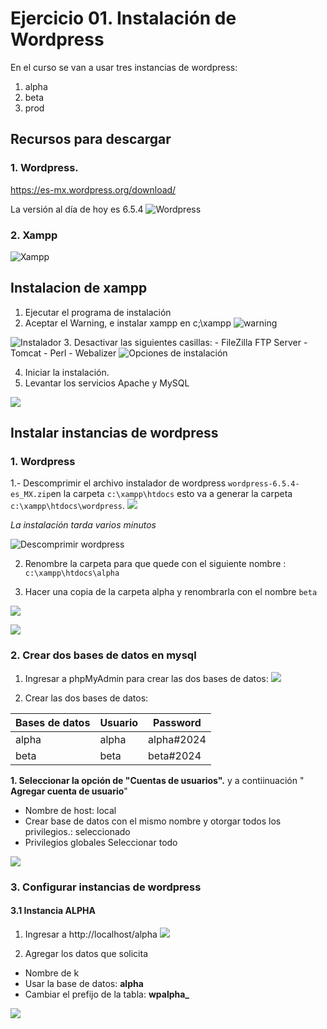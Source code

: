 # Ejercicio 01. Instalación de Wordpress
En el curso se van a usar tres instancias de wordpress:
1. alpha
2. beta
3. prod

## Recursos para descargar

### 1. Wordpress.
https://es-mx.wordpress.org/download/

La versión al día de hoy es 6.5.4
![Wordpress](https://i.imgur.com/G4dho4A.png)


### 2. Xampp

![Xampp](https://i.imgur.com/WMtuJ0j.png)

## Instalacion de xampp
1. Ejecutar el programa de instalación
2. Aceptar el Warning, e instalar xampp en c;\xampp
![warning](https://i.imgur.com/LzHqiFh.png)

![Instalador](https://i.imgur.com/WEKE39y.png)
3. Desactivar las siguientes casillas: 
	- FileZilla FTP Server
	 - Tomcat
	 - Perl
	 - Webalizer
![Opciones de instalación](https://i.imgur.com/5DjAwxn.png)

4. Iniciar la instalación.
5. Levantar los servicios Apache y MySQL

![](https://i.imgur.com/T81p0JV.png)


## Instalar instancias de wordpress
### 1. Wordpress
1.- Descomprimir el archivo instalador de wordpress `wordpress-6.5.4-es_MX.zip`en la carpeta `c:\xampp\htdocs` esto va a generar la carpeta `c:\xampp\htdocs\wordpress`.
![](https://i.imgur.com/QWa4YBx.png)

*La instalación tarda varios minutos*

![Descomprimir wordpress](https://i.imgur.com/k3Hirrp.png)

2. Renombre la carpeta para que quede con el siguiente nombre : `c:\xampp\htdocs\alpha`

3. Hacer una copia de la carpeta alpha y renombrarla con el nombre `beta`

![](https://i.imgur.com/0F79OQm.png)

![](https://i.imgur.com/rb04bBq.png)


### 2. Crear dos bases de datos en mysql

1. Ingresar a phpMyAdmin para crear las dos bases de datos:
![](https://i.imgur.com/T8GQTt8.png)


2. Crear las dos bases de datos:

|Bases de datos| Usuario |Password
|--|--|--|
|alpha| alpha| alpha#2024|
| beta | beta |beta#2024|


**1. Seleccionar la opción de "Cuentas de usuarios".** y a contiinuación " **Agregar cuenta de usuario**"
- Nombre de host: local
- Crear base de datos con el mismo nombre y otorgar todos los privilegios.: seleccionado
- Privilegios globales Seleccionar todo

![](https://i.imgur.com/lTtg0Qz.png)


### 3. Configurar instancias de wordpress

#### 3.1 Instancia ALPHA
1. Ingresar a http://localhost/alpha
![](https://i.imgur.com/b2LADon.png)

2. Agregar los datos que solicita
- Nombre de k
- Usar la base de datos: **alpha** 
- Cambiar el prefijo de la tabla: **wpalpha_**

![](https://i.imgur.com/BCYkqX4.png)

<!--stackedit_data:
eyJoaXN0b3J5IjpbLTE4MzY3NjI3NjEsLTYyNzYyNzQ3NCwtNT
UzMzQ4NjYwLDQ0MzE3MjEsLTM2ODcxODMxMiwxMjI2NDY1NDEx
LC02NjUyODQ0MjUsMTgxODU5MDIyMV19
-->